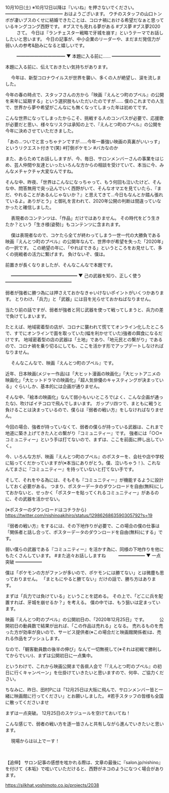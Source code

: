 10月10日(土) ※10月12日以降は『いいね』を押さないでください。
━━━━━━━━━━━━━
おはようございます。
ウチのスタッフの山口トンボが凄いブスのくせに結婚できたことは、コロナ禍における希望だなぁと思っているキングコング西野です。
#ブスでも見れる夢がある
#ブス夢
#ブス夢2020
　
　
さて。
今日は『ランチェスター戦略で牙城を崩す』というテーマでお話ししたいと思います。
今日の記事が、中小企業のリーダーや、まだまだ発信力が弱い人の参考&励みになると嬉しいです。

　
　
━━━━━━━━━━━
▼ 本題に入る前に……
━━━━━━━━━━━

本題に入る前に、伝えておきたい気持ちがあります。

　
今年は、新型コロナウイルスが世界を襲い、多くの人が絶望し、涙を流しました。

今年の春の時点で、スタッフさんの方から「映画『えんとつ町のプペル』の公開を来年に延期する」という選択肢もいただいたのですが……
僕のこれまでの人生で、世界から夢や希望がこんなにも無くなってしまった年は初めてです。

こんな世界になってしまったからこそ、挑戦する人のコンパスが必要で、応援歌が必要だと思い、様々なリスクは承知の上で、『えんとつ町のプペル』の公開を今年に決めさせていただきました。

「あの…ついでと言っちゃナンですが……今年一番強い映画の真裏がいいっす」というリクエスト付きで(笑)
#打倒ポケモン
#バカなのか
　
　

また、あらためてお話ししますが、今、毎日、サロンメンバーさんの事業をはじめ、芸人仲間や友達といったいろんな方からの相談を受けていて、本当に今、みんなメチャクチャ大変なんですね。

そんな中、昨夜、「世界はこんなになっちゃって、もう何回も泣いたけど、そんな中、問答無用で突っ込んでいく西野がいて、そんなオマエを見ていたら、『まだ、やれることがあるんじゃないか？』と思えてきて…今日もなんとか踏ん張れているよ。ありがとう」と御礼を言われて、2020年公開の判断は間違っていなかったと確信しました。

　
表現者のコンテンツは、「作品」だけではありません。
その時代をどう生きたか？という「生き様(姿勢)」もコンテンツに含まれます。

　
僕は表現者なので、コケたら全てが終わってしまう一世一代の大勝負である映画『えんとつ町のプペル』の公開年なんて、世界中が希望を失った「2020年」の一択です。
この絶望の年に、「やればできる」というところをお見せして、多くの挑戦者の活力に繋げます。
負けないぞ、僕は。

前置きが長くなりましたが、そんなこんなで本題です。

　
━━━━━━━━━━━━━━━
▼ 己の武器を知り、正しく使う
━━━━━━━━━━━━━━━

弱者が強者に勝つ為には押さえておかなきゃいけないポイントがいくつかあります。
とりわけ、「兵力」と「武器」には目を光らせておかねばなりません。

当たり前の話ですが、弱者が強者と同じ武器を使って戦ってしまうと、兵力の差で負けてしまいます。

たとえば、地域密着型の店が、コロナに襲われて慌ててオンライン化したところで、すでにオンラインで面を取っていた(幅を利かせていた)強者の餌食になるだけです。
地域密着型の店の武器は「土地」であり、「地元民との繋がり」であるので、コロナ禍を乗り切るにしても、ここを活かす形でアップデートしなければなりません。

　
そんなこんなで、映画『えんとつ町のプペル』です。

近年、日本映画(メジャー作品)は「大ヒット漫画の映画化」「大ヒットアニメの映画化」「大ヒットドラマの映画化」「超人気俳優のキャスティングが決まっている」ぐらいしか、基本的には企画が通りません。

そんな中、「絵本の映画化」なんて弱小もいいところで(よく、こんな企画が通ったな)、吹けばイチコロで飛んでしまいます。
ガップリ四つで、まともに戦うと負けることは決まっているので、僕らは『弱者の戦い方』をしなければなりません。

今回の場合、強者が持っていなくて、弱者の僕らが持っている武器は、これまで地道に築き上げてきた人との繋がり『コミュニティー』です。
強者には「○○×コミュニティー」という手は打てないので、まずは、ここを前面に押し出していく。

今、いろんな方が、映画『えんとつ町のプペル』のポスターを、会社や店や学校に貼ってくだかっていますが(※本当にありがとう。僕、泣いちゃう！)、これなんてまさに『コミュニティー』を持っていないと打てない手です。

そして、それをやる為には、そもそも『コミュニティー』が機能するように設計しておく必要がある。
つまり、ポスターデータのダウンロードを自由(無料)にしておかないと、せっかく「ポスターを貼ってくれるコミュニティー」があるのに、その武器を活かせない。

(※ポスターのダウンロードはコチラから)
https://twitter.com/nishinoakihiro/status/1298626863590305792?s=19

『弱者の戦い方』をするには、その下地作りが必要で、この場合の僕の仕事は「関係者と話し合って、ポスターデータのダウンロードを自由(無料)にする」です。

弱い僕らの武器である『コミュニティー』を活かす為に、同様の下地作りを他にもたくさんしています。
#また追々お話ししますね
　
　
━━━━━━
▼ 一点突破
━━━━━━

僕は「ポケモンの方がファンが多いので、ポケモンには勝てない」とは微塵も思っておりません。
「まともにやると勝てない」だけの話で、勝ち方はあります。

まずは「兵力では負けている」ということを認める。
その上で、「どこに兵を配置すれば、牙城を崩せるか？」を考える。
僕の中では、もう狙いは定まっています。

映画『えんとつ町のプペル』の公開初日の、「2020年12月25日」です。
　
　
公開初日の動員数で結果が出れば、「この作品は売れる」となる。
売れるものを売った方が効率が良いので、サービス提供者(※この場合だと映画館関係者)は、売れる作品をプッシュします。

なので、「観客動員数の後半の伸び」なんて一切無視して(※それは初戦で勝利してからでいい)、まずは公開初日に一点集中。

というわけで、これから映画公開まで各県人会で「『えんとつ町のプペル』の初日に行くキャンペーン」を仕掛けていきたいと思いますので、何卒、ご協力ください。

ちなみに、昨日、田村Pには「12月25日は大阪に飛んで、サロンメンバー皆と一緒に映画館に行ってください」とお願いしました。
#若手スタッフの皆様も全国に散ってくださいませ

まずは一点突破。
12月25日のスケジュールを空けておいてね！

こんな感じで、弱者の戦い方を逐一皆さんと共有しながら進んでいきたいと思います。

　
現場からは以上でーす！

　

【追伸】
サロン記事の感想を呟かれる際は、文章の最後に『salon.jp/nishino』を付けて《本垢》で呟いていただけると、西野がネコのようになつく場合があります。

https://silkhat.yoshimoto.co.jp/projects/2038
